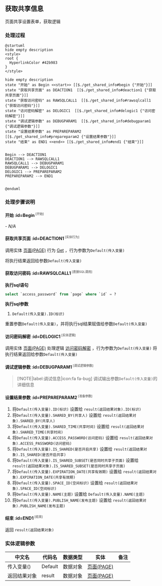 ## 获取共享信息 <!-- {docsify-ignore-all} -->

   页面共享设置表单，获取逻辑

### 处理过程

```plantuml
@startuml
hide empty description
<style>
root {
  HyperlinkColor #42b983
}
</style>

hide empty description
state "开始" as Begin <<start>> [[$./get_shared_info#begin {"开始"}]]
state "获取共享页面" as DEACTION1  [[$./get_shared_info#deaction1 {"获取共享页面"}]]
state "获取访问密码" as RAWSQLCALL1  [[$./get_shared_info#rawsqlcall1 {"获取访问密码"}]]
state "访问密码解密" as DELOGIC1  [[$./get_shared_info#delogic1 {"访问密码解密"}]]
state "调试逻辑参数" as DEBUGPARAM1  [[$./get_shared_info#debugparam1 {"调试逻辑参数"}]]
state "设置结果参数" as PREPAREPARAM2  [[$./get_shared_info#prepareparam2 {"设置结果参数"}]]
state "结束" as END1 <<end>> [[$./get_shared_info#end1 {"结束"}]]


Begin --> DEACTION1
DEACTION1 --> RAWSQLCALL1
RAWSQLCALL1 --> DEBUGPARAM1
DEBUGPARAM1 --> DELOGIC1
DELOGIC1 --> PREPAREPARAM2
PREPAREPARAM2 --> END1


@enduml
```


### 处理步骤说明

#### 开始 :id=Begin<sup class="footnote-symbol"> <font color=gray size=1>[开始]</font></sup>



*- N/A*
#### 获取共享页面 :id=DEACTION1<sup class="footnote-symbol"> <font color=gray size=1>[实体行为]</font></sup>



调用实体 [页面(PAGE)](module/Wiki/article_page.md) 行为 [Get](module/Wiki/article_page#行为) ，行为参数为`Default(传入变量)`

将执行结果返回给参数`Default(传入变量)`

#### 获取访问密码 :id=RAWSQLCALL1<sup class="footnote-symbol"> <font color=gray size=1>[直接SQL调用]</font></sup>



<p class="panel-title"><b>执行sql语句</b></p>

```sql
select `access_password` from `page` where `id` = ?
```

<p class="panel-title"><b>执行sql参数</b></p>

1. `Default(传入变量).ID(标识)`

重置参数`Default(传入变量)`，并将执行sql结果赋值给参数`Default(传入变量)`

#### 访问密码解密 :id=DELOGIC1<sup class="footnote-symbol"> <font color=gray size=1>[实体逻辑]</font></sup>



调用实体 [页面(PAGE)](module/Wiki/article_page.md) 处理逻辑 [访问密码解密]((module/Wiki/article_page/logic/decrypt_access_key.md)) ，行为参数为`Default(传入变量)`
将执行结果返回给参数`Default(传入变量)`

#### 调试逻辑参数 :id=DEBUGPARAM1<sup class="footnote-symbol"> <font color=gray size=1>[调试逻辑参数]</font></sup>



> [!NOTE|label:调试信息|icon:fa fa-bug]
> 调试输出参数`Default(传入变量)`的详细信息


#### 设置结果参数 :id=PREPAREPARAM2<sup class="footnote-symbol"> <font color=gray size=1>[准备参数]</font></sup>



1. 将`Default(传入变量).ID(标识)` 设置给  `result(返回结果对象).ID(标识)`
2. 将`Default(传入变量).SHARED_BY(共享人)` 设置给  `result(返回结果对象).SHARED_BY(共享人)`
3. 将`Default(传入变量).SHARED_TIME(共享时间)` 设置给  `result(返回结果对象).SHARED_TIME(共享时间)`
4. 将`Default(传入变量).ACCESS_PASSWORD(访问密码)` 设置给  `result(返回结果对象).ACCESS_PASSWORD(访问密码)`
5. 将`Default(传入变量).IS_SHARED(是否开启共享)` 设置给  `result(返回结果对象).IS_SHARED(是否开启共享)`
6. 将`Default(传入变量).IS_SHARED_SUBSET(是否同时共享子页面)` 设置给  `result(返回结果对象).IS_SHARED_SUBSET(是否同时共享子页面)`
7. 将`Default(传入变量).EXPIRATION_DATE(共享有效期)` 设置给  `result(返回结果对象).EXPIRATION_DATE(共享有效期)`
8. 将`Default(传入变量).SPACE_ID(空间标识)` 设置给  `result(返回结果对象).SPACE_ID(空间标识)`
9. 将`Default(传入变量).NAME(主题)` 设置给  `Default(传入变量).NAME(主题)`
10. 将`Default(传入变量).PUBLISH_NAME(发布主题)` 设置给  `result(返回结果对象).PUBLISH_NAME(发布主题)`

#### 结束 :id=END1<sup class="footnote-symbol"> <font color=gray size=1>[结束]</font></sup>



返回 `result(返回结果对象)`



### 实体逻辑参数

|    中文名   |    代码名    |  数据类型    |  实体   |备注 |
| --------| --------| -------- | -------- | --------   |
|传入变量(<i class="fa fa-check"/></i>)|Default|数据对象|[页面(PAGE)](module/Wiki/article_page.md)||
|返回结果对象|result|数据对象|[页面(PAGE)](module/Wiki/article_page.md)||
